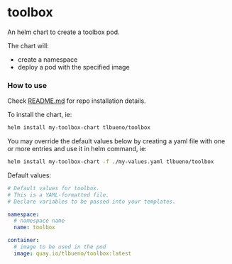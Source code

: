 # toolbox

An helm chart to create a toolbox pod.

The chart will:
- create a namespace
- deploy a pod with the specified image

### How to use

Check [README.md](../../README.md) for repo installation details.

To install the chart, ie:
```sh
helm install my-toolbox-chart tlbueno/toolbox
```

You may override the default values below by creating a yaml file with one or more entries and use it in helm command, ie:
```sh
helm install my-toolbox-chart -f ./my-values.yaml tlbueno/toolbox
```

Default values:
```yaml
# Default values for toolbox.
# This is a YAML-formatted file.
# Declare variables to be passed into your templates.

namespace:
  # namespace name
  name: toolbox

container:
  # image to be used in the pod
  image: quay.io/tlbueno/toolbox:latest
```

